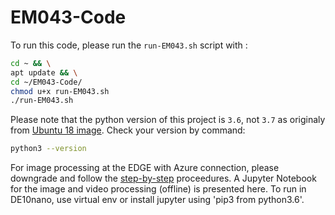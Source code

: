 # EM043-Code
To run this code, please run the `run-EM043.sh` script with :

```bash
cd ~ && \
apt update && \
cd ~/EM043-Code/
chmod u+x run-EM043.sh
./run-EM043.sh
```

Please note that the python version of this project is `3.6`, not `3.7` as originaly from [Ubuntu 18 image](http://download.terasic.com/downloads/cd-rom/de10-nano/AzureImage/DE10-Nano-Cloud-Native_18.04.zip). Check your version by command:
```bash
python3 --version
```
For image processing at the EDGE with Azure connection, please downgrade and follow the [step-by-step](https://github.com/joseiltonfilho/EM043-Code/blob/main/step-by-step.md) proceedures. A Jupyter Notebook for the image and video processing (offline) is presented here. To run in DE10nano, use virtual env or install jupyter using 'pip3 from python3.6'.

